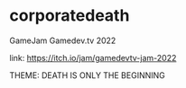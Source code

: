 # corporatedeath
GameJam Gamedev.tv 2022

link: https://itch.io/jam/gamedevtv-jam-2022

THEME: DEATH IS ONLY THE BEGINNING
